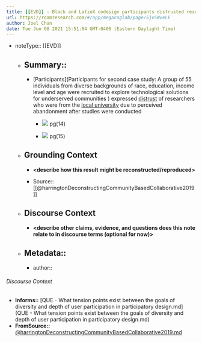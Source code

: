 ```yaml
---
title: [[EVD]] - Black and LatinX codesign participants distrusted researchers from the local university due to perceived abandonment after past research studies - [[@harringtonDeconstructingCommunityBasedCollaborative2019]]
url: https://roamresearch.com/#/app/megacoglab/page/5jvSWveLE
author: Joel Chan
date: Tue Jun 08 2021 15:51:04 GMT-0400 (Eastern Daylight Time)
---
```


- noteType:: [[EVD]]

    - ## Summary::

        - [Participants](Participants for second case study: A group of 55 individuals from diverse backgrounds of race, education, income level and age were recruited to explore technological solutions for underserved communities ) expressed [distrust](((UCI0NWXZ3))) of researchers who were from the [local university](((0Mn6TBAY9))) due to perceived abandonment after studies were conducted

            - ![](https://firebasestorage.googleapis.com/v0/b/firescript-577a2.appspot.com/o/imgs%2Fapp%2Fmegacoglab%2F1NxUSmlU6F.png?alt=media&token=1edb559a-6019-4264-83e3-84ef1cde9e4d)  pg(14)

            - ![](https://firebasestorage.googleapis.com/v0/b/firescript-577a2.appspot.com/o/imgs%2Fapp%2Fmegacoglab%2F4UjoWbnmQ1.png?alt=media&token=99fecf64-a0c5-4591-9c2e-b12d10f300fb) pg(15)

    - ## **Grounding Context**

        - __<describe how this result might be reconstructed/reproduced>__

        - Source:: [[@harringtonDeconstructingCommunityBasedCollaborative2019]]

    - ## **Discourse Context**

        - __<describe other claims, evidence, and questions does this note relate to in discourse terms (optional for now)>__

    - ## Metadata::

        - author:: <your name page here>

###### Discourse Context

- **Informs::** [QUE - What tension points exist between the goals of diversity and depth of user participation in participatory design.md](QUE - What tension points exist between the goals of diversity and depth of user participation in participatory design.md)
- **FromSource::** [@harringtonDeconstructingCommunityBasedCollaborative2019.md](@harringtonDeconstructingCommunityBasedCollaborative2019.md)
